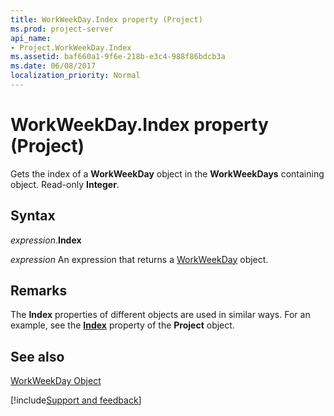 ```yaml
---
title: WorkWeekDay.Index property (Project)
ms.prod: project-server
api_name:
- Project.WorkWeekDay.Index
ms.assetid: baf660a1-9f6e-218b-e3c4-988f86bdcb3a
ms.date: 06/08/2017
localization_priority: Normal
---
```



# WorkWeekDay.Index property (Project)

Gets the index of a  **WorkWeekDay** object in the **WorkWeekDays** containing object. Read-only **Integer**.


## Syntax

_expression_.**Index**

 _expression_ An expression that returns a [WorkWeekDay](./Project.WorkWeekDay.md) object.


## Remarks

The  **Index** properties of different objects are used in similar ways. For an example, see the **[Index](Project.Project.Index.md)** property of the **Project** object.


## See also


[WorkWeekDay Object](Project.WorkWeekDay.md)

[!include[Support and feedback](~/includes/feedback-boilerplate.md)]